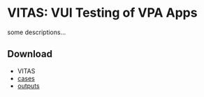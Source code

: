 # VITAS: VUI Testing of VPA Apps

some descriptions...

## Download

* VITAS
* [cases](/cases/skill_dataset.zip)
* [outputs](/outputs/output.zip)